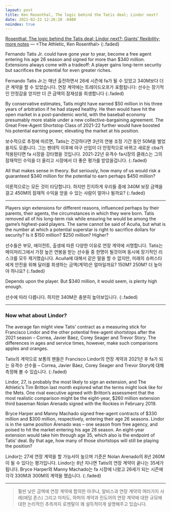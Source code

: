 ```yaml
---
layout: post
title: Ken Rosenthal, The logic behind the Tatis deal; Lindor next?
date: 2021-02-22 12:26:28 -0400
noindex: true
---
```


[Rosenthal: The logic behind the Tatis deal; Lindor next?; Giants’ flexibility; more notes](https://theathletic.com/2403193/2021/02/22/rosenthal-fernando-tatis-jr-francisco-lindor-deals-free-agents/) &mdash; <The Athletic, Ken Rosenthal>
{:.faded}

Fernando Tatis Jr. could have gone year to year, become a free agent entering his age 26 season and signed for more than $340 million. Extensions always come with a tradeoff: A player gains long-term security but sacrifices the potential for even greater riches.

Fernando Tatis Jr.는 매년 출전하면서 26세 시즌에 fa가 될 수 있었고 340M보다 더 큰 계약을 할 수 있었습니다. 연장 계약에는 트레이드오프가 포함됩니다: 선수는 장기적인 안정감을 얻지만 더 큰 금액의 잠재성을 희생합니다
{:.faded}

By conservative estimates, Tatis might have earned $50 million in his three years of arbitration if he had stayed healthy. He then would have hit the open market in a post-pandemic world, with the baseball economy presumably more stable under a new collective-bargaining agreement. The Great Free-Agent Shortstop Class of 2021-22 further would have boosted his potential earning power, elevating the market at his position.

보수적으로 추정에 따르면, Tatis는 건강하다면 3년의 연봉 조정 기간 동안 50M을 벌었을지도 모릅니다. 그는 펜데믹 이후에 야구 산업이 더 안정적으로 바뀌고 새로운 cba가 적용된다면 fa 시장을 강타했을 것입니다. 2021-22년 유격수 fa시장의 클래스는 그의 잠재적인 수익을 더 올리고 시장에서 더 좋은 평가를 받았을겁니다.
{:.faded}

All that makes sense in theory. But seriously, how many of us would risk a guaranteed $340 million for the potential to earn perhaps $450 million?

이론적으로는 모든 것이 타당합니다. 하지만 진지하게 우리들 중에 340M 보장 금액을 걸고 450M의 잠재적 수익을 얻을 수 있는 사람이 얼마나 될까요?
{:.faded}

---

Players sign extensions for different reasons, influenced perhaps by their parents, their agents, the circumstances in which they were born. Tatis removed all of his long-term risk while ensuring he would be among the game’s highest-paid players. The same cannot be said of Acuña, but what is the number at which a potential superstar is right to sacrifice dollars for security? Is it $150 million? $250 million? Higher?

선수들은 부모, 에이전트, 출생에 따른 다양한 이유로 연장 계약에 서명합니다. Tatis는 메이저리그에서 가장 높은 연봉을 받는 선수들 중 한명이 될것이며 동시에 장기적인 리스크를 모두 제거했습니다. Acuña에 대해서 같은 말을 할 수 없지만, 미래의 슈퍼스타에게 안전을 위해 달러를 희생하는 금액(계약)은 얼마일까요? 150M? 250M? 더 높아야 하나요?
{:.faded}

Depends upon the player. But $340 million, it would seem, is plenty high enough.

선수에 따라 다릅니다. 하지만 340M은 충분히 높아보입니다.
{:.faded}

---

### Now what about Lindor?
The average fan might view Tatis’ contract as a measuring stick for Francisco Lindor and the other potential free-agent shortstops after the 2021 season – Correa, Javier Báez, Corey Seager and Trevor Story. The differences in ages and service times, however, make such comparisons apples and oranges.

Tatis의 계약으로 보통의 팬들은 Francisco Lindor의 연장 계약과 2021년 후 fa가 되는 유격수 선수들 – Correa, Javier Báez, Corey Seager and Trevor Story에 대해 측정해 볼 수 있습니다.
{:.faded}

Lindor, 27, is probably the most likely to sign an extension, and The Athletic’s Tim Britton last month explored what the terms might look like for the Mets. One rival executive agreed with Britton’s assessment that the most realistic comparison might be the eight-year, $260 million extension third baseman Nolan Arenado signed with the Rockies in February 2019.

Bryce Harper and Manny Machado signed free-agent contracts of $330 million and $300 million, respectively, entering their age 26 seasons. Lindor is in the same position Arenado was – one season from free agency, and poised to hit the market entering his age 28 season. An eight-year extension would take him through age 35, which also is the endpoint of Tatis’ deal. By that age, how many of those shortstops will still be playing the position?

Lindor는 27세 연장 계약을 할 가능서이 높으며 기준은 Nolan Arenado의 8년 260M이 될 수 있다는 평가입니다. Lindor는 8년 지나면 Tatis의 연장 계약이 끝나는 35세가 됩니다. Bryce Harper와 Manny Machado는 fa 시장에 나왔고 26세가 되는 시즌에 각각 330M과 300M의 계약을 했습니다.
{:.faded}

---

> 훨씬 낮은 금액에 연장 계약에 합의한 아쿠냐, 알비스과 연장 계약의 여러가지 사례(애덤 존스) 그리고 마차도, 하퍼의 계약과 린도어의 연장 계약에 대한 규모에 대한 논리적인 추측까지 로젠탈이 꽤 설득적이게 설명해주고 있습니다.
